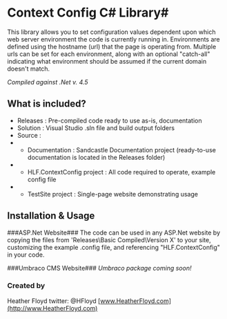# Context Config C# Library#

This library allows you to set configuration values dependent upon which web server environment the code is currently running in. Environments are defined using the hostname (url) that the page is operating from. Multiple urls can be set for each environment, along with an optional "catch-all" indicating what environment should be assumed if the current domain doesn't match.

*Compiled against .Net v. 4.5*

## What is included? ##

* Releases : Pre-compiled code ready to use as-is, documentation
* Solution :	Visual Studio .sln file and build output folders
* Source :
* * Documentation : Sandcastle Documentation project (ready-to-use documentation is located in the Releases folder)
* * HLF.ContextConfig project : All code required to operate, example config file
* * TestSite project : Single-page website demonstrating usage

## Installation & Usage ##

###ASP.Net Website###
The code can be used in any ASP.Net website by copying the files from 'Releases\Basic Compiled\Version X' to your site, customizing the example .config file, and referencing "HLF.ContextConfig" in your code.

###Umbraco CMS Website###
*Umbraco package coming soon!*

### Created by ###
Heather Floyd
twitter: @HFloyd
[www.HeatherFloyd.com](http://www.HeatherFloyd.com)